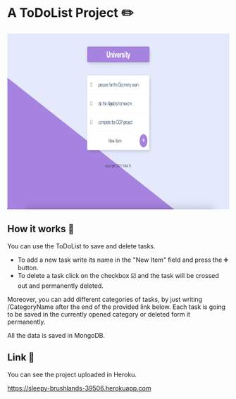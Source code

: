 # A ToDoList Project :pencil2:

<img src="https://github.com/nikolst/ToDoList/blob/main/Screenshot%202022-03-13%20at%2013.56.12.png" width="700" height="400">

## How it works :mag_right:

You can use the ToDoList to save and delete tasks. 
* To add a new task write its name in the "New Item" field and press the :heavy_plus_sign: button. 
* To delete a task click on the checkbox :ballot_box_with_check: and the task will be crossed out and permanently deleted. 

Moreover, you can add different categories of tasks, by just writing /CategoryName after the end of the provided link below. 
Each task is going to be saved in the currently opened category or deleted form it permanently. 

All the data is saved in MongoDB.

## Link :link:

You can see the project uploaded in Heroku.

https://sleepy-brushlands-39506.herokuapp.com


